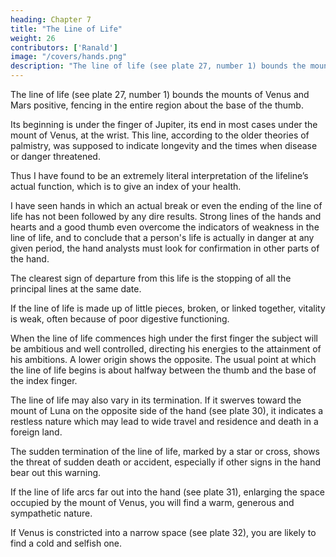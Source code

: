 ```yaml
---
heading: Chapter 7
title: "The Line of Life"
weight: 26
contributors: ['Ranald']
image: "/covers/hands.png"
description: "The line of life (see plate 27, number 1) bounds the mounts of Venus and Mars positive, fencing in the entire region about the base of the thumb"
---
```




The line of life (see plate 27, number 1) bounds the mounts of Venus and Mars positive, fencing in the entire region about the base of the thumb. 

Its beginning is under the finger of Jupiter, its end in most cases under the mount of Venus, at the wrist. This line, according to the older theories of palmistry, was supposed to indicate longevity and the times when disease or danger threatened.

Thus I have found to be an extremely literal interpretation of the lifeline’s actual function, which is to give an index of your health.



I have seen hands in which an actual break or even the ending of the line of life has not been followed by any dire results. Strong lines of the hands and hearts and a good thumb even overcome the indicators of weakness in the line of life, and to conclude that a person's life is actually in danger at any given period, the hand analysts must look for confirmation in other parts of the hand. 

The clearest sign of departure from this life is the stopping of all the principal lines at the same date.

If the line of life is made up of little pieces, broken, or linked together, vitality is weak, often because of poor digestive functioning.

When the line of life commences high under the first finger the subject will be ambitious and well controlled, directing his energies to the attainment of his ambitions. A lower origin shows the opposite. The usual point at which the line of life begins is about halfway between the thumb and the base of the index finger.

The line of life may also vary in its termination. If it swerves toward the mount of Luna on the opposite side of the hand (see plate 30), it indicates a restless nature which may lead to wide travel and residence and death in a foreign land. 

The sudden termination of the line of life, marked by a star or cross, shows the threat of sudden death or accident, especially if other signs in the hand bear out this warning.


If the line of life arcs far out into the hand (see plate 31), enlarging the space occupied by the mount of Venus, you will find a warm, generous and sympathetic nature.

If Venus is constricted into a narrow space (see plate 32), you are likely to find a cold and selfish one.

